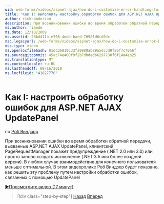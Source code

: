 ```yaml
---
uid: web-forms/videos/aspnet-ajax/how-do-i-customize-error-handling-for-the-aspnet-ajax-updatepanel
title: 'Как I: выполнить настройку обработки ошибок для ASP.NET AJAX UpdatePanel | Документация Майкрософт'
author: rick-anderson
description: При возникновении ошибки во время обработки обратной передачи, вызванные ASP.NET AJAX UpdatePanel, клиентский PageRequestManager покажет предупреждение (. NE...
ms.author: riande
ms.date: 12/18/2009
ms.assetid: 28bd411b-e708-4eab-baed-76981d6cd0dc
msc.legacyurl: /web-forms/videos/aspnet-ajax/how-do-i-customize-error-handling-for-the-aspnet-ajax-updatepanel
msc.type: video
ms.openlocfilehash: 81dd36819c33fa0980ab79a5dc3d9f86f7c70a6f
ms.sourcegitcommit: 45ac74e400f9f2b7dbded66297730f6f14a4eb25
ms.translationtype: MT
ms.contentlocale: ru-RU
ms.lasthandoff: 08/16/2018
ms.locfileid: "41827770"
---
```

<a name="how-do-i-customize-error-handling-for-the-aspnet-ajax-updatepanel"></a>Как I: настроить обработку ошибок для ASP.NET AJAX UpdatePanel
====================
по [Роб Виндзор](https://twitter.com/robwindsor)

При возникновении ошибки во время обработки обратной передачи, вызванные ASP.NET AJAX UpdatePanel, клиентский PageRequestManager покажет предупреждение (.NET 2.0 или 3.0) или просто заново создать исключение (.NET 3.5 или более поздней версии). В любом случае взаимодействие для конечного пользователя меньше оптимальной. В этом видеоролике Роб Виндзор будет показано, как решить эту проблему путем настройки обработки ошибок, связанных с помощью UpdatePanel

[&#9654;Просмотрите видео (17 минут)](https://channel9.msdn.com/Blogs/ASP-NET-Site-Videos/how-do-i-customize-error-handling-for-the-aspnet-ajax-updatepanel)

> [!div class="step-by-step"]
> [Назад](set-up-your-development-environment-for-aspnet-20.md)
> [Вперед](how-do-i-use-aspnet-ajax-client-templates.md)
